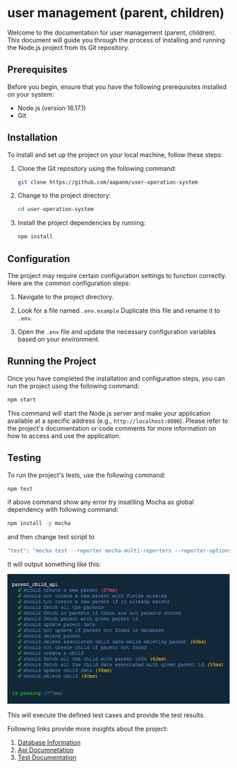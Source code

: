 # user management (parent, children)

Welcome to the documentation for user management (parent, children). This document will guide you through the process of installing and running the Node.js project from its Git repository.

## Prerequisites

Before you begin, ensure that you have the following prerequisites installed on your system:

- Node.js (version 16.17.1)
- Git

## Installation

To install and set up the project on your local machine, follow these steps:

1. Clone the Git repository using the following command:

   ```bash
   git clone https://github.com/aapanm/user-operation-system
   ```

2. Change to the project directory:

   ```bash
   cd user-operation-system
   ```

3. Install the project dependencies by running:

   ```bash
   npm install
   ```

## Configuration

The project may require certain configuration settings to function correctly. Here are the common configuration steps:

1. Navigate to the project directory.

2. Look for a file named `.env.example` Duplicate this file and rename it to `.env`.

3. Open the `.env` file and update the necessary configuration variables based on your environment.

## Running the Project

Once you have completed the installation and configuration steps, you can run the project using the following command:

```bash
npm start
```

This command will start the Node.js server and make your application available at a specific address (e.g., `http://localhost:8000`).
Please refer to the project's documentation or code comments for more information on how to access and use the application.

## Testing

To run the project's tests, use the following command:

```bash
npm test
```

if above command show any error try insatlling Mocha as global dependency with following command:

```bash
npm install -g mocha
```

and then change test script to

```bash
"test": "mocha test --reporter mocha-multi-reporters --reporter-options configFile=config.json",
```

It will output something like this:

![test](docs/test.png)

This will execute the defined test cases and provide the test results.

Following links provide more insights about the project:

1. [Database Information](docs/dbDoc.md)
2. [Api Documnetation](docs/apiDoc.md)
3. [Test Documentation](docs/unit.md)
